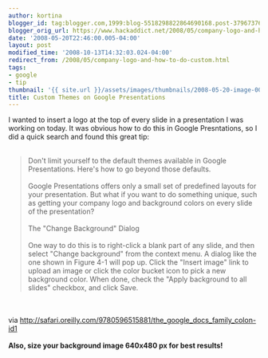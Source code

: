 ```yaml
---
author: kortina
blogger_id: tag:blogger.com,1999:blog-5518298822864690168.post-3796737636900783014
blogger_orig_url: https://www.hackaddict.net/2008/05/company-logo-and-how-to-do-custom.html
date: '2008-05-20T22:46:00.005-04:00'
layout: post
modified_time: '2008-10-13T14:32:03.024-04:00'
redirect_from: /2008/05/company-logo-and-how-to-do-custom.html
tags:
- google
- tip
thumbnail: '{{ site.url }}/assets/images/thumbnails/2008-05-20-image-0000.png'
title: Custom Themes on Google Presentations
---
```


I wanted to insert a logo at the top of every slide in a presentation I was working on today.  It was obvious how to do this in Google Presntations, so I did a quick search and found this great tip:<br /><br /><blockquote>Don't limit yourself to the default themes available in Google Presentations. Here's how to go beyond those defaults.<br /><br />Google Presentations offers only a small set of predefined layouts for your presentation. But what if you want to do something unique, such as getting your company logo and background colors on every slide of the presentation?<br /><br />The "Change Background" Dialog<br /><br />One way to do this is to right-click a blank part of any slide, and then select "Change background" from the context menu. A dialog like the one shown in Figure 4-1 will pop up. Click the "Insert image" link to upload an image or click the color bucket icon to pick a new background color. When done, check the "Apply background to all slides" checkbox, and click Save.</blockquote><br /><br />via <a href="http://safari.oreilly.com/9780596515881/the_google_docs_family_colon-id1">http://safari.oreilly.com/9780596515881/the_google_docs_family_colon-id1</a><br /><br /><strong>Also, size your background image 640x480 px for best results!</strong><br /><br /><a onblur="try {parent.deselectBloggerImageGracefully();} catch(e) {}" href="http://bp1.blogger.com/_3FPfpXHnCwA/SDOOEzVdGfI/AAAAAAAAAIw/cA9-ykWhDas/s1600-h/docs-background.png"><img style="margin: 0px auto 10px; display: block; text-align: center; cursor: pointer;" src="http://bp1.blogger.com/_3FPfpXHnCwA/SDOOEzVdGfI/AAAAAAAAAIw/cA9-ykWhDas/s400/docs-background.png" alt="" id="BLOGGER_PHOTO_ID_5202658207693871602" border="0" /></a>